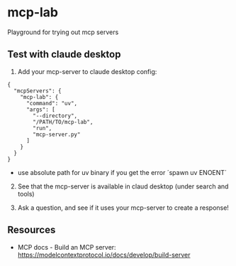 # mcp-lab
Playground for trying out mcp servers

## Test with claude desktop
1. Add your mcp-server to claude desktop config:

```
{
  "mcpServers": {
    "mcp-lab": {
      "command": "uv",
      "args": [
        "--directory",
        "/PATH/TO/mcp-lab",
        "run",
        "mcp-server.py"
      ]
    }
  }
}
```
* use absolute path for uv binary if you get the error ´spawn uv ENOENT´

2. See that the mcp-server is available in claud desktop (under search and tools)

3. Ask a question, and see if it uses your mcp-server to create a response!

## Resources
- MCP docs - Build an MCP server: https://modelcontextprotocol.io/docs/develop/build-server
